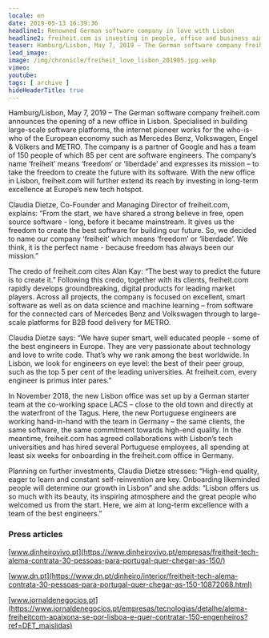 ```yaml
---
locale: en
date: 2019-05-13 16:39:36
headline1: Renowned German software company in love with Lisbon
headline2: freiheit.com is investing in people, office and business aiming at long-term excellence.
teaser: Hamburg/Lisbon, May 7, 2019 – The German software company freiheit.com announces the opening of a new office in Lisbon. Specialised in building large-scale software platforms, the internet pioneer works for the who-is-who of the European economy such as Mercedes Benz, Volkswagen, Engel & Völkers and METRO. The company is a partner of Google and has a team of 150 people of which 85 per cent are software engineers. The company’s name ‘freiheit’ means ‘freedom’ or ‘liberdade’ and expresses its mission – to take the freedom to create the future with its software. With the new office in Lisbon, freiheit.com will further extend its reach by investing in long-term excellence at Europe’s new tech hotspot.
lead_image:
image: /img/chronicle/freiheit_love_lisbon_201905.jpg.webp
vimeo:
youtube:
tags: [ archive ]
hideHeaderTitle: true
---
```


Hamburg/Lisbon, May 7, 2019 – The German software company freiheit.com announces the opening of a new office in Lisbon. Specialised in building large-scale software platforms, the internet pioneer works for the who-is-who of the European economy such as Mercedes Benz, Volkswagen, Engel & Völkers and METRO. The company is a partner of Google and has a team of 150 people of which 85 per cent are software engineers. The company’s name ‘freiheit’ means ‘freedom’ or ‘liberdade’ and expresses its mission – to take the freedom to create the future with its software. With the new office in Lisbon, freiheit.com will further extend its reach by investing in long-term excellence at Europe’s new tech hotspot.

Claudia Dietze, Co-Founder and Managing Director of freiheit.com, explains: “From the start, we have shared a strong believe in free, open source software - long, before it became mainstream. It gives us the freedom to create the best software for building our future. So, we decided to name our company ‘freiheit’ which means ‘freedom’ or ‘liberdade’. We think, it is the perfect name - because freedom has always been our mission.”

The credo of freiheit.com cites Alan Kay: “The best way to predict the future is to create it.” Following this credo, together with its clients, freiheit.com rapidly develops groundbreaking, digital products for leading market players. Across all projects, the company is focused on excellent, smart software as well as on data science and machine learning – from software for the connected cars of Mercedes Benz and Volkswagen through to large-scale platforms for B2B food delivery for METRO.

Claudia Dietze says: “We have super smart, well educated people - some of the best engineers in Europe. They are very passionate about technology and love to write code. That’s why we rank among the best worldwide. In Lisbon, we look for engineers on eye level: the best of their peer group, such as the top 5 per cent of the leading universities. At freiheit.com, every engineer is primus inter pares.”

In November 2018, the new Lisbon office was set up by a German starter team at the co-working space LACS – close to the old town and directly at the waterfront of the Tagus. Here, the new Portuguese engineers are working hand-in-hand with the team in Germany – the same clients, the same software, the same commitment towards high-end quality. In the meantime, freiheit.com has agreed collaborations with Lisbon’s tech universities and has hired several Portuguese employees, all spending at least six weeks for onboarding in the freiheit.com office in Germany.

Planning on further investments, Claudia Dietze stresses: “High-end quality, eager to learn and constant self-reinvention are key. Onboarding likeminded people will determine our growth in Lisbon” and she adds: “Lisbon offers us so much with its beauty, its inspiring atmosphere and the great people who welcomed us from the start. Here, we aim at long-term excellence with a team of the best engineers.”

### Press articles

[www.dinheirovivo.pt](https://www.dinheirovivo.pt/empresas/freitheit-tech-alema-contrata-30-pessoas-para-portugal-quer-chegar-as-150/)

[www.dn.pt](https://www.dn.pt/dinheiro/interior/freitheit-tech-alema-contrata-30-pessoas-para-portugal-quer-chegar-as-150-10872068.html)

[www.jornaldenegocios.pt](https://www.jornaldenegocios.pt/empresas/tecnologias/detalhe/alema-freiheitcom-apaixona-se-por-lisboa-e-quer-contratar-150-engenheiros?ref=DET_maislidas)


